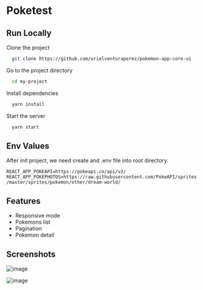 # Poketest

## Run Locally

Clone the project

```bash
  git clone https://github.com/urielventuraperez/pokemon-app-core-ui
```

Go to the project directory

```bash
  cd my-project
```

Install dependencies

```bash
  yarn install
```

Start the server

```bash
  yarn start
```

## Env Values

After init project, we need create and .env file into root directory.

`REACT_APP_POKEAPI=https://pokeapi.co/api/v2/`
`REACT_APP_POKEPHOTOS=https://raw.githubusercontent.com/PokeAPI/sprites/master/sprites/pokemon/other/dream-world/`

## Features

- Responsive mode
- Pokemons list
- Pagination
- Pokemon detail

## Screenshots
![image](https://github.com/urielventuraperez/pokemon-app-core-ui/assets/52002573/08b657f6-56eb-4729-a2ab-e61a2e67c560)

![image](https://github.com/urielventuraperez/pokemon-app-core-ui/assets/52002573/ab74f9df-3930-4526-8b84-b84ee0770c29)
